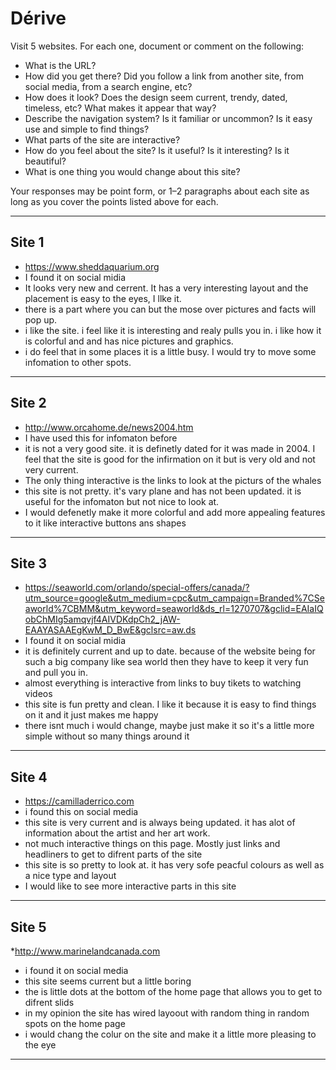 # Dérive

Visit 5 websites. For each one, document or comment on the following:
* What is the URL?
* How did you get there? Did you follow a link from another site, from social media, from a search engine, etc?
* How does it look? Does the design seem current, trendy, dated, timeless, etc? What makes it appear that way?
* Describe the navigation system? Is it familiar or uncommon? Is it easy use and simple to find things?
* What parts of the site are interactive?
* How do you feel about the site? Is it useful? Is it interesting? Is it beautiful?
* What is one thing you would change about this site?

Your responses may be point form, or 1–2 paragraphs about each site as long as you cover the points listed above for each.

---
## Site 1
* https://www.sheddaquarium.org
* I found it on social midia 
* It looks very new and cerrent. It has a very interesting layout and the placement is easy to the eyes, I llke it.  
* there is a part where you can but the mose over pictures and facts will pop up.
* i like the site. i feel like it is interesting and realy pulls you in. i like how it is colorful and and has nice pictures and graphics.
* i do feel that in some places it is a little busy. I would try to move some infomation to other spots.


---
## Site 2
* http://www.orcahome.de/news2004.htm
* I have used this for infomaton before
* it is not a very good site. it is definetly dated for it was made in 2004. I feel that the site is good for the infirmation on it but is very old and not very current.
* The only thing interactive is the links to look at the picturs of the whales
* this site is not pretty. it's vary plane and has not been updated. it is useful for the infomaton but not nice to look at.
* I would defenetly make it more colorful and add more appealing features to it like interactive buttons ans shapes


---
## Site 3
* https://seaworld.com/orlando/special-offers/canada/?utm_source=google&utm_medium=cpc&utm_campaign=Branded%7CSeaworld%7CBMM&utm_keyword=seaworld&ds_rl=1270707&gclid=EAIaIQobChMIg5amqvjf4AIVDKdpCh2_jAW-EAAYASAAEgKwM_D_BwE&gclsrc=aw.ds
* I found it on social midia 
* it is definitely current and up to date. because of the website being for such a big company like sea world then they have to keep it very fun and pull you in.
* almost everything is interactive from links to buy tikets to watching videos
* this site is fun pretty and clean. I like it because it is easy to find things on it and it just makes me happy
* there isnt much i would change, maybe just make it so it's a little more simple without so many things around it



---
## Site 4
* https://camilladerrico.com
* i found this on social media
* this site is very current and is always being updated. it has alot of information about the artist and her art work. 
* not much interactive things on this page. Mostly just links and headliners to get to difrent parts of the site
* this site is so pretty to look at. it has very sofe peacful colours as well as a nice type and layout
* I would like to see more interactive parts in this site 



---
## Site 5
*http://www.marinelandcanada.com
* i found it on social media 
* this site seems current but a little boring
* the is little dots at the bottom of the home page that allows you to get to difrent slids 
* in my opinion the site has wired layoout with random thing in random spots on the home page
* i would chang the colur on the site and make it a little more pleasing to the eye




---
